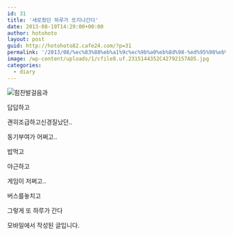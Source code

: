 ```yaml
---
id: 31
title: '새로웠던 하루가 또지나간다'
date: 2013-08-19T14:29:00+00:00
author: hotohoto
layout: post
guid: http://hotohoto82.cafe24.com/?p=31
permalink: '/2013/08/%ec%83%88%eb%a1%9c%ec%9b%a0%eb%8d%98-%ed%95%98%eb%a3%a8%ea%b0%80-%eb%98%90%ec%a7%80%eb%82%98%ea%b0%84%eb%8b%a4/'
image: /wp-content/uploads/1/cfile8.uf.2315144352C42792157AD5.jpg
categories:
  - diary
---
```

![](http://hotohoto82.cafe24.com/wp-content/uploads/1/cfile8.uf.2315144352C42792157AD5.jpg)힘찬발걸음과

답답하고

괜히조급하고신경질났던..

동기부여가 어쩌고..

밥먹고

야근하고

게임이 저쩌고..

버스를놓치고

그렇게 또 하루가 간다

모바일에서 작성된 글입니다.

